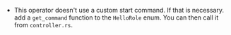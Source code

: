 - This operator doesn't use a custom start command. If that is necessary. add a `get_command` function to the `HelloRole` enum. You can then call it from `controller.rs`.